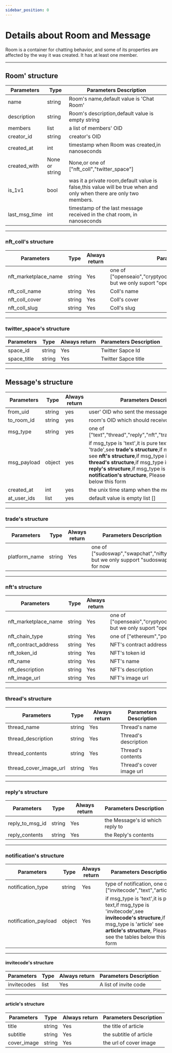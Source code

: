 ```yaml
---
sidebar_position: 0
---
```


# Details about Room and Message
Room is a container for chatting behavior, and some of its properties are affected by the way it was created. It has at least one member.
___

## Room' structure

| Parameters |Type | Parameters Description |
| ---------- |---- | ---------------------- |
|name|string| Room's name,default value is 'Chat Room' |
|description|string|Room's description,default value is empty string|
|members|list| a list of members' OID|
|creator_id|string|creator's OID|
|created_at|int|timestamp when Room was created,in nanoseconds|
|created_with|None or string|None,or one of ["nft_coll","twitter_space"]|
|is_1v1|bool|was it a private room,default value is false,this value will be true when and only when there are only two members.|
|last_msg_time|int|timestamp of the last message received in the chat room, in nanoseconds|

___

### nft_coll's structure
| Parameters | Type | Always return |  Parameters Description|
| ---------|------ | ------------- |--------|
|nft_marketplace_name|string|Yes|one of ["openseaio","cryptyocom","gamaio","binancecom","ftxcom"], but we only suport "openseaio" for now|
|nft_coll_name|string|Yes|Coll's name|
|nft_coll_cover|string|Yes|Coll's cover|
|nft_coll_slug|string|Yes|Coll's slug|


___

### twitter_space's structure
| Parameters | Type | Always return |  Parameters Description|
| ---------|------ | ------------- |--------|
|space_id|string|Yes|Twitter Sapce Id|
|space_title|string|Yes|Twitter Sapce title|


___

## Message's structure
| Parameters | Type | Always return |  Parameters Description|
| ---------|------ | ------------- |--------|
|from_uid|string|yes|user' OID who sent the message|
|to_room_id|string|yes|room's OID which should receivced the message|
|msg_type|string|yes|one of ["text","thread","reply","nft","trade","notification"]|
|msg_payload|object|yes|if msg_type is 'text',it is pure text,if msg_type is 'trade',see **trade's structure**,if msg_type is 'nft' see **nft's structure**,if msg_type is 'thread' see **thread's structure**,if msg_type is 'reply' see **reply's structure**,if msg_type is 'notification' see **notification's structure**, Please see the tables below this form|
|created_at|int|yes|the unix time stamp when the message sent|
|at_user_ids|list|yes|default value is empty list []|

___

### trade's structure
| Parameters | Type | Always return |  Parameters Description|
| ---------|------ | ------------- |--------|
|platform_name|string|Yes|one of ["sudoswap","swapchat","nifty"], but we only support "sudoswap" for now|

___

### nft's structure
| Parameters | Type | Always return |  Parameters Description|
| ---------|------ | ------------- |--------|
|nft_marketplace_name|string|Yes|one of ["openseaio","cryptyocom","gamaio","binancecom","ftxcom","onchain"], but we only suport "openseaio" for now|
|nft_chain_type|string|Yes|one of ["ethereum","polygon","solana"]|
|nft_contract_address|string|Yes|NFT's contract address|
|nft_token_id|string|Yes|NFT's token id|
|nft_name|string|Yes|NFT's name|
|nft_description|string|Yes|NFT's description|
|nft_image_url|string|Yes|NFT's image url|

___

### thread's structure
| Parameters | Type | Always return |  Parameters Description|
| ---------|------ | ------------- |--------|
|thread_name|string|Yes|Thread's name|
|thread_description|string|Yes|Thread's description|
|thread_contents|string|Yes|Thread's contents|
|thread_cover_image_url|string|Yes|Thread's cover image url|

___

### reply's structure
| Parameters | Type | Always return |  Parameters Description|
| ---------|------ | ------------- |--------|
|reply_to_msg_id|string|Yes|the Message's id which reply to|
|reply_contents|string|Yes|the Reply's contents|

___

### notification's structure
| Parameters | Type | Always return |  Parameters Description|
| ---------|------ | ------------- |--------|
|notification_type|string|Yes|type of notification, one of ["invitecode","text","article"]|
|notification_payload|object|Yes|if msg_type is 'text',it is pure text,if msg_type is 'invitecode',see **invitecode's structure**,if msg_type is 'article' see **article's structure**, Please see the tables below this form|

___

#### invitecode's structure
| Parameters | Type | Always return |  Parameters Description|
| ---------|------ | ------------- |--------|
|invitecodes|list|Yes|A list of invite code|

___

#### article's structure
| Parameters | Type | Always return |  Parameters Description|
| ---------|------ | ------------- |--------|
|title|string|Yes|the title of article|
|subtitle|string|Yes|the subtitle of article|
|cover_image|string|Yes|the url of cover image|